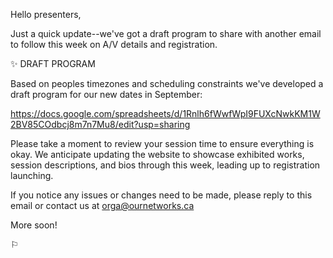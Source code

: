 Hello presenters,

Just a quick update--we've got a draft program to share with another
email to follow this week on A/V details and registration.

✨ DRAFT PROGRAM

Based on peoples timezones and scheduling constraints we've developed a
draft program for our new dates in September:

https://docs.google.com/spreadsheets/d/1Rnlh6fWwfWpI9FUXcNwkKM1W2BV85COdbcj8m7n7Mu8/edit?usp=sharing

Please take a moment to review your session time to ensure everything is
okay. We anticipate updating the website to showcase exhibited works,
session descriptions, and bios through this week, leading up to
registration launching.


If you notice any issues or changes need to be made, please reply to
this email or contact us at orga@ournetworks.ca


More soon!

⚐
